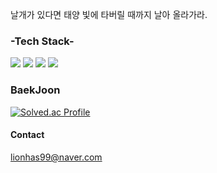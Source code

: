 날개가 있다면 태양 빛에
타버릴 때까지 날아 올라가라.



### -Tech Stack-
<img src="https://img.shields.io/badge/Unity3D-FFFFFF?style=flat-square&logo=Unity&logoColor=white&color=black"/> <img src="https://img.shields.io/badge/Unreal%20Engine-%23313131.svg?logo=unrealengine&logoColor=white"/> 
<img src="https://img.shields.io/badge/C++-blue.svg?style=flat&logo=c%2B%2B"/> <img src="https://custom-icon-badges.demolab.com/badge/C%23-%23239120.svg?logo=cshrp&logoColor=white"/>


### BaekJoon
[![Solved.ac Profile](http://mazassumnida.wtf/api/generate_badge?boj=lionhas99)](https://solved.ac/lionhas99)


<!--
### Programmers
![캡처](https://github.com/rohyunsang/rohyunsang/assets/82229769/a8805d21-1712-4c9b-a2b4-1b609dfdf99f)

2023 07 ~    -->

#### Contact

lionhas99@naver.com
